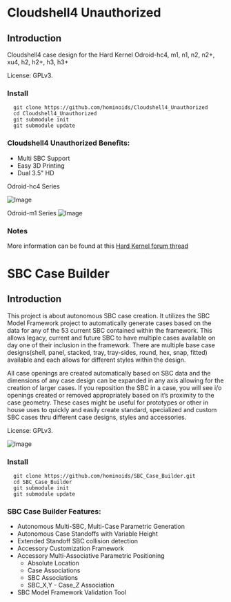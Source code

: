 # Cloudshell4 Unauthorized


## Introduction

Cloudshell4 case design for the Hard Kernel Odroid-hc4, m1, n1, n2, n2+, xu4, h2, h2+, h3, h3+

License: GPLv3.

### Install
```
  git clone https://github.com/hominoids/Cloudshell4_Unauthorized
  cd Cloudshell4_Unauthorized
  git submodule init
  git submodule update

```

### Cloudshell4 Unauthorized Benefits:
-  Multi SBC Support
-  Easy 3D Printing
-  Dual 3.5" HD

Odroid-hc4 Series

![Image](Cloudshell4_Series.gif)

Odroid-m1 Series
![Image](Cloudshell4_M_Series.gif)

### Notes

  More information can be found at this [Hard Kernel forum thread](https://forum.odroid.com/viewtopic.php?f=206&t=40769)

# SBC Case Builder


## Introduction

This project is about autonomous SBC case creation. It utilizes the SBC Model Framework project to automatically generate cases based on the data for any of the 53 current SBC contained within the framework. This allows legacy, current and future SBC to have multiple cases available on day one of their inclusion in the framework. There are multiple base case designs(shell, panel, stacked, tray, tray-sides, round, hex, snap, fitted) available and each allows for different styles within the design.

All case openings are created automatically based on SBC data and the dimensions of any case design can be expanded in any axis allowing for the creation of larger cases. If you reposition the SBC in a case, you will see i/o openings created or removed appropriately based on it’s proximity to the case geometry. These cases might be useful for prototypes or other in house uses to quickly and easily create standard, specialized and custom SBC cases thru different case designs, styles and accessories.

License: GPLv3.

![Image](SBC_Case_Builder_Cases.gif)

### Install
```
  git clone https://github.com/hominoids/SBC_Case_Builder.git
  cd SBC_Case_Builder
  git submodule init
  git submodule update

```

### SBC Case Builder Features:
-  Autonomous Multi-SBC, Multi-Case Parametric Generation
-  Autonomous Case Standoffs with Variable Height
-  Extended Standoff SBC collision detection
-  Accessory Customization Framework
-  Accessory Multi-Associative Parametric Positioning
   - Absolute Location
   - Case Associations
   - SBC Associations
   - SBC_X,Y - Case_Z Association
-  SBC Model Framework Validation Tool
